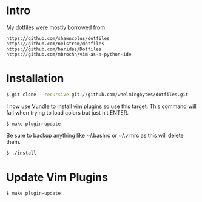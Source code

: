 Intro
=====

My dotfiles were mostly borrowed from:

    https://github.com/shawncplus/dotfiles
    https://github.com/nelstrom/dotfiles
    https://github.com/haridas/Dotfiles
    https://github.com/mbrochh/vim-as-a-python-ide

Installation
============

```bash
$ git clone --recursive git://github.com/whelmingbytes/dotfiles.git
```

I now use Vundle to install vim plugins so use this target. This command will fail when trying to load colors but just hit ENTER.

```bash
$ make plugin-update
```

Be sure to backup anything like ~/.bashrc or ~/.vimrc as this will delete them.

```bash
$ ./install
```

Update Vim Plugins
==================

```bash
$ make plugin-update
```
